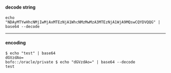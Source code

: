 #### decode string

```
echo "NDAyMTYwHhcNMjIwMjAxMTEzNjA1WhcNMzMwMzA3MTEzNjA1WjA9MQswCQYDVQQG" | base64 --decode
```

***

#### encoding
```
$ echo "test" | base64
dGVzdAo=
bofo::/oracle/private $ echo "dGVzdAo=" | base64 --decode
test
```
